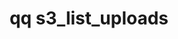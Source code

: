 ---
category: s3
command: s3_list_uploads
keywords: qq, qq_cli, s3_list_uploads
optional_options:
- alternate: []
  help: The bucket for which uploads should be listed.
  name: --bucket
  required: true
- alternate: []
  help: Only output uploads for keys that start with the given string
  name: --starts-with
  required: false
permalink: /qq-cli-command-guide/s3/s3_list_uploads.html
positional_options: []
sidebar: qq_cli_command_reference_sidebar
summary: This section explains how to use the <code>qq s3_list_uploads</code> command.
synopsis: List in-progress S3 uploads. This includes user initiated multi-part uploads,
  and system initiated uploads that are used in PutObject and CopyObject actions.
title: qq s3_list_uploads
usage: qq s3_list_uploads [-h] --bucket BUCKET [--starts-with STARTS_WITH]

---